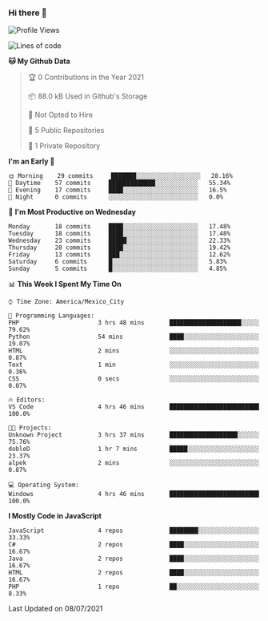 ### Hi there 👋

<!--START_SECTION:waka-->
![Profile Views](http://img.shields.io/badge/Profile%20Views-0-blue)

![Lines of code](https://img.shields.io/badge/From%20Hello%20World%20I%27ve%20Written-1.8%20million%20lines%20of%20code-blue)

**🐱 My Github Data** 

> 🏆 0 Contributions in the Year 2021
 > 
> 📦 88.0 kB Used in Github's Storage 
 > 
> 🚫 Not Opted to Hire
 > 
> 📜 5 Public Repositories 
 > 
> 🔑 1 Private Repository 
 > 
**I'm an Early 🐤** 

```text
🌞 Morning    29 commits     ███████░░░░░░░░░░░░░░░░░░   28.16% 
🌆 Daytime    57 commits     █████████████░░░░░░░░░░░░   55.34% 
🌃 Evening    17 commits     ████░░░░░░░░░░░░░░░░░░░░░   16.5% 
🌙 Night      0 commits      ░░░░░░░░░░░░░░░░░░░░░░░░░   0.0%

```
📅 **I'm Most Productive on Wednesday** 

```text
Monday       18 commits     ████░░░░░░░░░░░░░░░░░░░░░   17.48% 
Tuesday      18 commits     ████░░░░░░░░░░░░░░░░░░░░░   17.48% 
Wednesday    23 commits     █████░░░░░░░░░░░░░░░░░░░░   22.33% 
Thursday     20 commits     ████░░░░░░░░░░░░░░░░░░░░░   19.42% 
Friday       13 commits     ███░░░░░░░░░░░░░░░░░░░░░░   12.62% 
Saturday     6 commits      █░░░░░░░░░░░░░░░░░░░░░░░░   5.83% 
Sunday       5 commits      █░░░░░░░░░░░░░░░░░░░░░░░░   4.85%

```


📊 **This Week I Spent My Time On** 

```text
⌚︎ Time Zone: America/Mexico_City

💬 Programming Languages: 
PHP                      3 hrs 48 mins       ████████████████████░░░░░   79.62% 
Python                   54 mins             ████░░░░░░░░░░░░░░░░░░░░░   19.07% 
HTML                     2 mins              ░░░░░░░░░░░░░░░░░░░░░░░░░   0.87% 
Text                     1 min               ░░░░░░░░░░░░░░░░░░░░░░░░░   0.36% 
CSS                      0 secs              ░░░░░░░░░░░░░░░░░░░░░░░░░   0.07%

🔥 Editors: 
VS Code                  4 hrs 46 mins       █████████████████████████   100.0%

🐱‍💻 Projects: 
Unknown Project          3 hrs 37 mins       ███████████████████░░░░░░   75.76% 
dobleD                   1 hr 7 mins         █████░░░░░░░░░░░░░░░░░░░░   23.37% 
alpek                    2 mins              ░░░░░░░░░░░░░░░░░░░░░░░░░   0.87%

💻 Operating System: 
Windows                  4 hrs 46 mins       █████████████████████████   100.0%

```

**I Mostly Code in JavaScript** 

```text
JavaScript               4 repos             ████████░░░░░░░░░░░░░░░░░   33.33% 
C#                       2 repos             ████░░░░░░░░░░░░░░░░░░░░░   16.67% 
Java                     2 repos             ████░░░░░░░░░░░░░░░░░░░░░   16.67% 
HTML                     2 repos             ████░░░░░░░░░░░░░░░░░░░░░   16.67% 
PHP                      1 repo              ██░░░░░░░░░░░░░░░░░░░░░░░   8.33%

```



 Last Updated on 08/07/2021
<!--END_SECTION:waka-->

<!--
**JorgeGinez/JorgeGinez** is a ✨ _special_ ✨ repository because its `README.md` (this file) appears on your GitHub profile.

Here are some ideas to get you started:

- 🔭 I’m currently working on ...
- 🌱 I’m currently learning ...
- 👯 I’m looking to collaborate on ...
- 🤔 I’m looking for help with ...
- 💬 Ask me about ...
- 📫 How to reach me: ...
- 😄 Pronouns: ...
- ⚡ Fun fact: ...
-->
